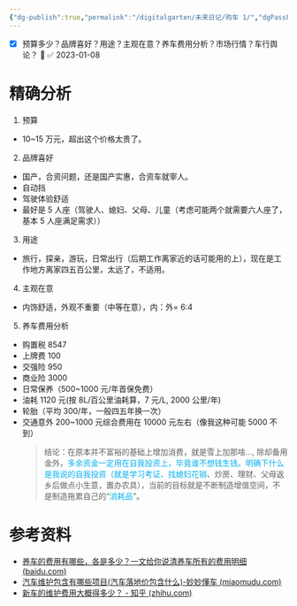 ```yaml
---
{"dg-publish":true,"permalink":"/digitalgarten/未来日记/购车 1/","dgPassFrontmatter":true,"noteIcon":""}
---
```


- [x] 预算多少？品牌喜好？用途？主观在意？养车费用分析？市场行情？车行舆论？ 🔼 ✅ 2023-01-08
# 精确分析
1. 预算
- 10~15 万元，超出这个价格太贵了。
2. 品牌喜好
- 国产，合资问题，还是国产实惠，合资车就宰人。
- 自动挡
- 驾驶体验舒适
- 最好是 5 人座（驾驶人、媳妇、父母、儿童（考虑可能两个就需要六人座了，基本 5 人座满足需求））
3. 用途
- 旅行，探亲，游玩，日常出行（后期工作离家近的话可能用的上），现在是工作地方离家四五百公里，太远了，不适用。
4. 主观在意
- 内饰舒适，外观不重要（中等在意），内：外= 6:4
5. 养车费用分析
- 购置税 8547
- 上牌费 100
- 交强险 950
- 商业险 3000
- 日常保养（500~1000 元/年首保免费）
- 油耗 1120 元(按 8L/百公里油耗算，7 元/L, 2000 公里/年)
- 轮胎（平均 300/年，一般四五年换一次）
- 交通意外 200~1000 元综合费用在 10000 元左右（像我这种可能 5000 不到）
	> 结论：在原本并不富裕的基础上增加消费，就是雪上加那啥..., 除却备用金外，<font color=" #00b0f0 ">多余资金一定用在自我投资上，毕竟谁不想钱生钱。明确下什么是我说的自我投资（就是学习考证、找媳妇花销</font>、炒房、理财、父母返乡后做点小生意，置办农具），当前的目标就是不断制造增值空间，不是制造拖累自己的“<font color=" #00b0f0 ">消耗品</font>”。
# 参考资料
-  [养车的费用有哪些，各是多少？一文给你说清养车所有的费用明细 (baidu.com)](https://baijiahao.baidu.com/s?id=1710865800345439429&wfr=spider&for=pc)
-  [汽车维护包含有哪些项目(汽车落地价包含什么)-妙妙懂车 (miaomudu.com)](http://m.miaomudu.com/news/265360.html)
-  [新车的维护费用大概得多少？ - 知乎 (zhihu.com)](https://www.zhihu.com/question/482552008/answer/2116928215)



